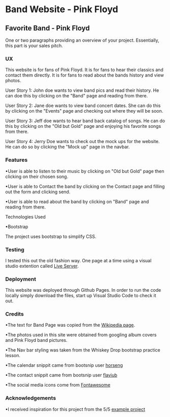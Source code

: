 # Band Website - Pink Floyd

## Favorite Band - Pink Floyd

One or two paragraphs providing an overview of your project.
Essentially, this part is your sales pitch.

### UX

This website is for fans of Pink Floyd. It is for fans to hear their classics and contact them directly. It is for fans to read about the bands history and view photos.

User Story 1:
John doe wants to view band pics and read their history. He can doe this by clicking on the "Band" page and reading from there.

User Story 2:
Jane doe wants to view band concert dates. She can do this by clicking on the "Events" page and checking out where they will be soon.

User Story 3:
Jeff doe wants to hear band back catalog of songs. He can do this by clicking on the "Old but Gold" page and enjoying his favorite songs from there.

User Story 4:
Jerry Doe wants to check out the mock ups for the website. He can do so by clicking the "Mock up" page in the navbar.

### Features

•User is able to listen to their music by clicking on "Old but Gold" page then clicking on their chosen song.

•User is able to Contact the band by clicking on the Contact page and filling out the form and clicking send.

•User is able to read about the band by clicking on "Band" page and reading from there.

Technologies Used

•Bootstrap

The project uses bootstrap to simplify CSS.

### Testing

I tested this out the old fashion way. One page at a time using a visual studio extention called [Live Server](https://marketplace.visualstudio.com/items?itemName=ritwickdey.LiveServer).

### Deployment

This website was deployed through Github Pages. In order to run the code locally simply download the files, start up Visual Studio Code to check it out.

### Credits

•The text for Band Page was copied from the [Wikipedia page](https://en.wikipedia.org/wiki/Pink_Floyd).

•The photos used in this site were obtained from googling album covers and Pink Floyd band pictures.

•The Nav bar styling was taken from the Whiskey Drop bootstrap practice lesson.

•The calendar snippit came from bootsnip user [horseng](https://bootsnipp.com/snippets/VgzeR)

•The contact snippit came from bootsnip user [flaviub](https://bootsnipp.com/snippets/Q0k96)

•The social media icons come from [Fontawesome](https://fontawesome.com/)

### Acknowledgements

•I received inspiration for this project from the 5/5 [example project](https://code-institute-solutions.github.io/StudentExampleProjectGradeFive/)
